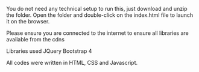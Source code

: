 You do not need any technical setup to run this, just download and unzip the folder.
Open the folder and double-click on the index.html file to launch it on the browser.

Please ensure you are connected to the internet to ensure all libraries are available from the cdns



Libraries used
    JQuery
    Bootstrap 4

All codes were written in HTML, CSS and Javascript.